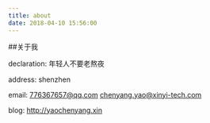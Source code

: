 ```yaml
---
title: about
date: 2018-04-10 15:56:00
---
```

##关于我


declaration: 年轻人不要老熬夜

address: shenzhen

email: 
776367657@qq.com
chenyang.yao@xinyi-tech.com

blog: http://yaochenyang.xin